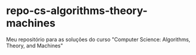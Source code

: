 # repo-cs-algorithms-theory-machines
Meu repositório para as soluções do curso "Computer Science: Algorithms, Theory, and Machines"
